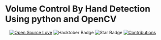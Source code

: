 # Volume Control By Hand Detection Using python and OpenCV

<div align="center">

[![Open Source Love](https://firstcontributions.github.io/open-source-badges/badges/open-source-v1/open-source.svg)](https://github.com/chanduajay/volume-control-using-handdetection-opencv-python)
<img src="https://img.shields.io/badge/HacktoberFest-2023-blueviolet" alt="Hacktober Badge"/>
<img src="https://img.shields.io/static/v1?label=%E2%AD%90&message=If%20Useful&style=style=flat&color=BC4E99" alt="Star Badge"/>
<a href="https://github.com/chanduajay" ><img src="https://img.shields.io/badge/Contributions-welcome-green.svg?style=flat&logo=github" alt="Contributions" /></a>

</div>
